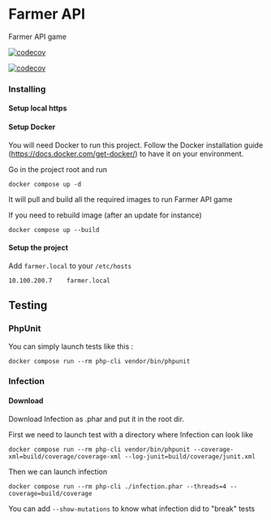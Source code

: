 # Farmer API

Farmer API game

[![codecov](https://codecov.io/gh/Cryde/farmer/graphs/tree.svg?token=G5IQXFBPV3)](https://codecov.io/gh/Cryde/farmer)

[![codecov](https://codecov.io/gh/Cryde/farmer/graph/badge.svg?token=G5IQXFBPV3)](https://codecov.io/gh/Cryde/farmer)


### Installing

#### Setup local https

#### Setup Docker

You will need Docker to run this project.
Follow the Docker installation guide (https://docs.docker.com/get-docker/) to have it on your environment.

Go in the project root and run
```
docker compose up -d
```
It will pull and build all the required images to run Farmer API game

If you need to rebuild image (after an update for instance)
``` 
docker compose up --build
```


#### Setup the project

Add `farmer.local` to your `/etc/hosts`
```
10.100.200.7 	farmer.local
```


## Testing 

### PhpUnit 

You can simply launch tests like this : 
```
docker compose run --rm php-cli vendor/bin/phpunit
```

### Infection 

#### Download 

Download Infection as .phar and put it in the root dir.

First we need to launch test with a directory where Infection can look like 

```
docker compose run --rm php-cli vendor/bin/phpunit --coverage-xml=build/coverage/coverage-xml --log-junit=build/coverage/junit.xml
```

Then we can launch infection 
``` 
docker compose run --rm php-cli ./infection.phar --threads=4 --coverage=build/coverage
```
You can add `--show-mutations` to know what infection did to "break" tests